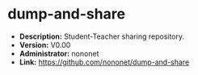 # dump-and-share
* __Description:__ Student-Teacher sharing repository.
* __Version:__ V0.00
* __Administrator:__ nononet
* __Link:__ https://github.com/nononet/dump-and-share


